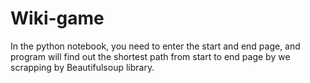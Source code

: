 # Wiki-game

In the python notebook, you need to enter the start and end page, and program will find out the shortest path from start to end page by we scrapping by Beautifulsoup library.
